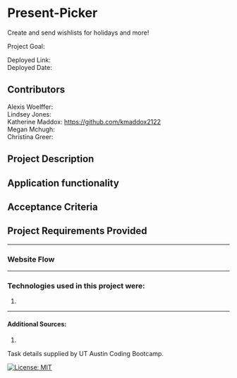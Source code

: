 # Present-Picker
Create and send wishlists for holidays and more!

Project Goal: 

Deployed Link:  </br>
Deployed Date: 

## Contributors
  Alexis Woelffer: </br>
  Lindsey Jones: </br>
  Katherine Maddox: https://github.com/kmaddox2122</br>
  Megan Mchugh: </br>
  Christina Greer: </br>


## Project Description



## Application functionality



## Acceptance Criteria



## Project Requirements Provided




------------------------------------------------------------
### Website Flow


------------------------------------------------------------

### Technologies used in this project were:
  1. 

------------------------------------------------------------

#### Additional Sources:
  1. 


 

Task details supplied by UT Austin Coding Bootcamp.

[![License: MIT](https://img.shields.io/badge/License-MIT-yellow.svg)](https://opensource.org/licenses/MIT)

